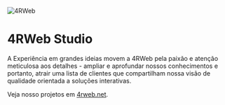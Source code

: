 ![4RWeb](https://media-exp1.licdn.com/dms/image/C4E16AQF4ZMRMBev9OQ/profile-displaybackgroundimage-shrink_200_800/0/1516503252994?e=1657756800&v=beta&t=20SHXs1nRaBXR3-ApGoaSpRyPjE3s-C5YNt3jXsoxac)

<h1>4RWeb Studio</h1>
<p>A Experiência em grandes ideias movem a 4RWeb pela paixão e atenção meticulosa aos detalhes - ampliar e aprofundar nossos conhecimentos e portanto, atrair uma lista de clientes que compartilham nossa visão de qualidade orientada a soluções interativas.
</p>

Veja nosso projetos em [4rweb.net](https://4rweb.net/).

